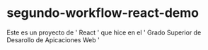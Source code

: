 # segundo-workflow-react-demo

Este es un proyecto de ' React ' que hice en el ' Grado Superior de Desarollo de Apicaciones Web '
